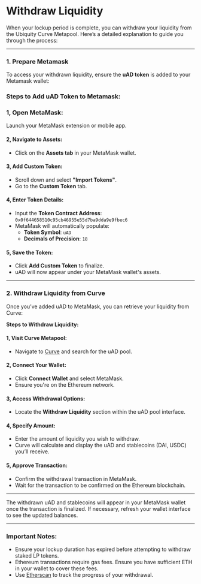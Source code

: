 # Withdraw Liquidity

When your lockup period is complete, you can withdraw your liquidity from the Ubiquity Curve Metapool. Here’s a detailed explanation to guide you through the process:

***

### **1. Prepare Metamask**

To access your withdrawn liquidity, ensure the **uAD token** is added to your Metamask wallet:

### **Steps to Add uAD Token to Metamask:**

### **1, Open MetaMask**:

Launch your MetaMask extension or mobile app.

#### **2, Navigate to Assets**:

* Click on the **Assets tab** in your MetaMask wallet.

#### **3, Add Custom Token**:

* Scroll down and select **"Import Tokens"**.
* Go to the **Custom Token** tab.

#### **4, Enter Token Details**:

* Input the **Token Contract Address**:\
  `0x0f644658510c95cb46955e55d7ba9dda9e9fbec6`
* MetaMask will automatically populate:
  * **Token Symbol**: `uAD`
  * **Decimals of Precision**: `18`

#### **5, Save the Token**:

* Click **Add Custom Token** to finalize.
* uAD will now appear under your MetaMask wallet's assets.

***

### **2. Withdraw Liquidity from Curve**

Once you’ve added uAD to MetaMask, you can retrieve your liquidity from Curve:

**Steps to Withdraw Liquidity:**

#### **1, Visit Curve Metapool**:

* Navigate to [Curve](https://crv.to) and search for the uAD pool.

#### **2, Connect Your Wallet**:

* Click **Connect Wallet** and select MetaMask.
* Ensure you're on the Ethereum network.

#### **3, Access Withdrawal Options**:

* Locate the **Withdraw Liquidity** section within the uAD pool interface.

#### **4, Specify Amount**:

* Enter the amount of liquidity you wish to withdraw.
* Curve will calculate and display the uAD and stablecoins (DAI, USDC) you’ll receive.

#### **5, Approve Transaction**:

* Confirm the withdrawal transaction in MetaMask.
* Wait for the transaction to be confirmed on the Ethereum blockchain.

***

The withdrawn uAD and stablecoins will appear in your MetaMask wallet once the transaction is finalized. If necessary, refresh your wallet interface to see the updated balances.

***

### **Important Notes:**

* Ensure your lockup duration has expired before attempting to withdraw staked LP tokens.
* Ethereum transactions require gas fees. Ensure you have sufficient ETH in your wallet to cover these fees.
* Use [Etherscan](https://etherscan.io) to track the progress of your withdrawal.
